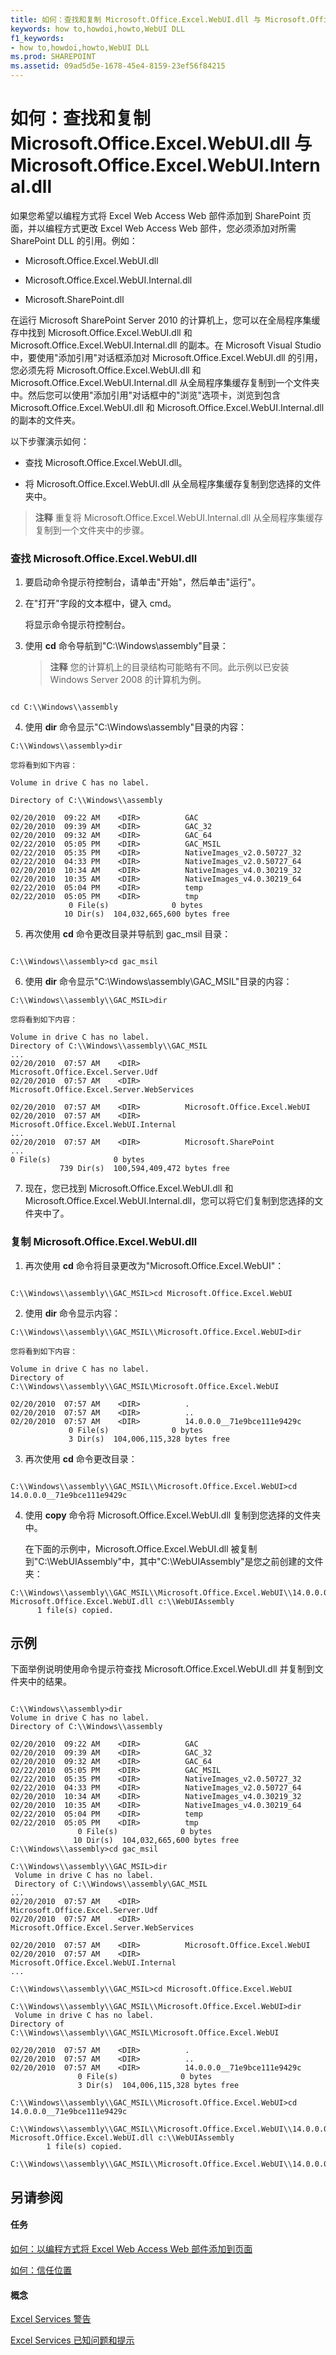 ```yaml
---
title: 如何：查找和复制 Microsoft.Office.Excel.WebUI.dll 与 Microsoft.Office.Excel.WebUI.Internal.dll
keywords: how to,howdoi,howto,WebUI DLL
f1_keywords:
- how to,howdoi,howto,WebUI DLL
ms.prod: SHAREPOINT
ms.assetid: 09ad5d5e-1678-45e4-8159-23ef56f84215
---
```



# 如何：查找和复制 Microsoft.Office.Excel.WebUI.dll 与 Microsoft.Office.Excel.WebUI.Internal.dll

如果您希望以编程方式将 Excel Web Access Web 部件添加到 SharePoint 页面，并以编程方式更改 Excel Web Access Web 部件，您必须添加对所需 SharePoint DLL 的引用。例如： 
  
    
    


- Microsoft.Office.Excel.WebUI.dll
    
  
- Microsoft.Office.Excel.WebUI.Internal.dll
    
  
- Microsoft.SharePoint.dll
    
  

在运行 Microsoft SharePoint Server 2010 的计算机上，您可以在全局程序集缓存中找到 Microsoft.Office.Excel.WebUI.dll 和 Microsoft.Office.Excel.WebUI.Internal.dll 的副本。在 Microsoft Visual Studio 中，要使用"添加引用"对话框添加对 Microsoft.Office.Excel.WebUI.dll 的引用，您必须先将 Microsoft.Office.Excel.WebUI.dll 和 Microsoft.Office.Excel.WebUI.Internal.dll 从全局程序集缓存复制到一个文件夹中。然后您可以使用"添加引用"对话框中的"浏览"选项卡，浏览到包含 Microsoft.Office.Excel.WebUI.dll 和 Microsoft.Office.Excel.WebUI.Internal.dll 的副本的文件夹。
  
    
    

以下步骤演示如何： 
- 查找 Microsoft.Office.Excel.WebUI.dll。 
    
  
- 将 Microsoft.Office.Excel.WebUI.dll 从全局程序集缓存复制到您选择的文件夹中。
    
  

> **注释**
> 重复将 Microsoft.Office.Excel.WebUI.Internal.dll 从全局程序集缓存复制到一个文件夹中的步骤。 
  
    
    


### 查找 Microsoft.Office.Excel.WebUI.dll


1. 要启动命令提示符控制台，请单击"开始"，然后单击"运行"。 
    
  
2. 在"打开"字段的文本框中，键入 cmd。 
    
    将显示命令提示符控制台。
    
  
3. 使用 **cd** 命令导航到"C:\\Windows\\assembly"目录：
    
    > **注释**
      > 您的计算机上的目录结构可能略有不同。此示例以已安装 Windows Server 2008 的计算机为例。 

  ```
  
cd C:\\Windows\\assembly
  ```

4. 使用 **dir** 命令显示"C:\\Windows\\assembly"目录的内容：
    
  ```
  C:\\Windows\\assembly>dir
  ```


    您将看到如下内容：
    


  ```
  Volume in drive C has no label.
 
 Directory of C:\\Windows\\assembly

02/20/2010  09:22 AM    <DIR>          GAC
02/20/2010  09:39 AM    <DIR>          GAC_32
02/20/2010  09:32 AM    <DIR>          GAC_64
02/22/2010  05:05 PM    <DIR>          GAC_MSIL
02/22/2010  05:35 PM    <DIR>          NativeImages_v2.0.50727_32
02/22/2010  04:33 PM    <DIR>          NativeImages_v2.0.50727_64
02/20/2010  10:34 AM    <DIR>          NativeImages_v4.0.30219_32
02/20/2010  10:35 AM    <DIR>          NativeImages_v4.0.30219_64
02/22/2010  05:04 PM    <DIR>          temp
02/22/2010  05:05 PM    <DIR>          tmp
               0 File(s)              0 bytes
              10 Dir(s)  104,032,665,600 bytes free
  ```

5. 再次使用 **cd** 命令更改目录并导航到 gac_msil 目录：
    
  ```
  
C:\\Windows\\assembly>cd gac_msil
  ```

6. 使用 **dir** 命令显示"C:\\Windows\\assembly\\GAC_MSIL"目录的内容：
    
  ```
  C:\\Windows\\assembly\\GAC_MSIL>dir
  ```


    您将看到如下内容：
    


  ```
  Volume in drive C has no label.
Directory of C:\\Windows\\assembly\\GAC_MSIL
...
02/20/2010  07:57 AM    <DIR>          Microsoft.Office.Excel.Server.Udf
02/20/2010  07:57 AM    <DIR>          Microsoft.Office.Excel.Server.WebServices

02/20/2010  07:57 AM    <DIR>          Microsoft.Office.Excel.WebUI
02/20/2010  07:57 AM    <DIR>          Microsoft.Office.Excel.WebUI.Internal
...
02/20/2010  07:57 AM    <DIR>          Microsoft.SharePoint
...
0 File(s)              0 bytes
             739 Dir(s)  100,594,409,472 bytes free
  ```

7. 现在，您已找到 Microsoft.Office.Excel.WebUI.dll 和 Microsoft.Office.Excel.WebUI.Internal.dll，您可以将它们复制到您选择的文件夹中了。
    
  

### 复制 Microsoft.Office.Excel.WebUI.dll


1. 再次使用 **cd** 命令将目录更改为"Microsoft.Office.Excel.WebUI"：
    
  ```
  
C:\\Windows\\assembly\\GAC_MSIL>cd Microsoft.Office.Excel.WebUI 
  ```

2. 使用 **dir** 命令显示内容：
    
  ```
  C:\\Windows\\assembly\\GAC_MSIL\\Microsoft.Office.Excel.WebUI>dir
  ```


    您将看到如下内容：
    


  ```
  Volume in drive C has no label.
Directory of C:\\Windows\\assembly\\GAC_MSIL\Microsoft.Office.Excel.WebUI

02/20/2010  07:57 AM    <DIR>          .
02/20/2010  07:57 AM    <DIR>          ..
02/20/2010  07:57 AM    <DIR>          14.0.0.0__71e9bce111e9429c
               0 File(s)              0 bytes
               3 Dir(s)  104,006,115,328 bytes free
  ```

3. 再次使用 **cd** 命令更改目录：
    
  ```
  
C:\\Windows\\assembly\\GAC_MSIL\\Microsoft.Office.Excel.WebUI>cd 14.0.0.0__71e9bce111e9429c
  ```

4. 使用 **copy** 命令将 Microsoft.Office.Excel.WebUI.dll 复制到您选择的文件夹中。
    
    在下面的示例中，Microsoft.Office.Excel.WebUI.dll 被复制到"C:\\WebUIAssembly"中，其中"C:\\WebUIAssembly"是您之前创建的文件夹：
    


  ```
  C:\\Windows\\assembly\\GAC_MSIL\\Microsoft.Office.Excel.WebUI\\14.0.0.0__71e9bce111e9429c>copy Microsoft.Office.Excel.WebUI.dll c:\\WebUIAssembly
        1 file(s) copied.
  ```


## 示例

下面举例说明使用命令提示符查找 Microsoft.Office.Excel.WebUI.dll 并复制到文件夹中的结果。
  
    
    

```

C:\\Windows\\assembly>dir
Volume in drive C has no label.
Directory of C:\\Windows\\assembly

02/20/2010  09:22 AM    <DIR>          GAC
02/20/2010  09:39 AM    <DIR>          GAC_32
02/20/2010  09:32 AM    <DIR>          GAC_64
02/22/2010  05:05 PM    <DIR>          GAC_MSIL
02/22/2010  05:35 PM    <DIR>          NativeImages_v2.0.50727_32
02/22/2010  04:33 PM    <DIR>          NativeImages_v2.0.50727_64
02/20/2010  10:34 AM    <DIR>          NativeImages_v4.0.30219_32
02/20/2010  10:35 AM    <DIR>          NativeImages_v4.0.30219_64
02/22/2010  05:04 PM    <DIR>          temp
02/22/2010  05:05 PM    <DIR>          tmp
               0 File(s)              0 bytes
              10 Dir(s)  104,032,665,600 bytes free
C:\\Windows\\assembly>cd gac_msil

C:\\Windows\\assembly\\GAC_MSIL>dir
 Volume in drive C has no label.
 Directory of C:\\Windows\\assembly\GAC_MSIL
...
02/20/2010  07:57 AM    <DIR>          Microsoft.Office.Excel.Server.Udf
02/20/2010  07:57 AM    <DIR>          Microsoft.Office.Excel.Server.WebServices

02/20/2010  07:57 AM    <DIR>          Microsoft.Office.Excel.WebUI
02/20/2010  07:57 AM    <DIR>          Microsoft.Office.Excel.WebUI.Internal
...

C:\\Windows\\assembly\\GAC_MSIL>cd Microsoft.Office.Excel.WebUI

C:\\Windows\\assembly\\GAC_MSIL\\Microsoft.Office.Excel.WebUI>dir
 Volume in drive C has no label.
Directory of C:\\Windows\\assembly\\GAC_MSIL\Microsoft.Office.Excel.WebUI

02/20/2010  07:57 AM    <DIR>          .
02/20/2010  07:57 AM    <DIR>          ..
02/20/2010  07:57 AM    <DIR>          14.0.0.0__71e9bce111e9429c
               0 File(s)              0 bytes
               3 Dir(s)  104,006,115,328 bytes free

C:\\Windows\\assembly\\GAC_MSIL\\Microsoft.Office.Excel.WebUI>cd 14.0.0.0__71e9bce111e9429c

C:\\Windows\\assembly\\GAC_MSIL\\Microsoft.Office.Excel.WebUI\\14.0.0.0__71e9bce111e9429c>copy Microsoft.Office.Excel.WebUI.dll c:\\WebUIAssembly
        1 file(s) copied.

C:\\Windows\\assembly\\GAC_MSIL\\Microsoft.Office.Excel.WebUI\\14.0.0.0__71e9bce111e9429c>
```


## 另请参阅


#### 任务


  
    
    
 [如何：以编程方式将 Excel Web Access Web 部件添加到页面](how-to-programmatically-add-an-excel-web-access-web-part-to-a-page.md)
  
    
    
 [如何：信任位置](how-to-trust-a-location.md)
#### 概念


  
    
    
 [Excel Services 警告](excel-services-alerts.md)
  
    
    
 [Excel Services 已知问题和提示](excel-services-known-issues-and-tips.md)
